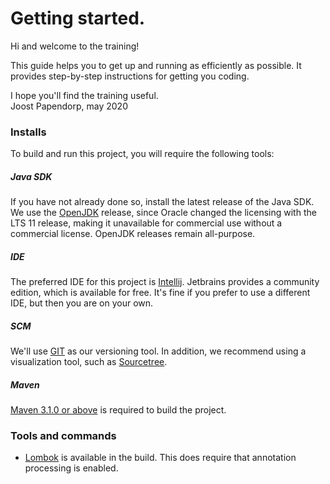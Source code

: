 # Getting started.
Hi and welcome to the training! 

This guide helps you to get up and running as efficiently as possible. It provides 
step-by-step instructions for getting you coding.

I hope you'll find the training useful.  
 Joost Papendorp, may 2020

### Installs
To build and run this project, you will require the following tools:

##### Java SDK
If you have not already done so, install the latest release of the Java SDK. We use the [OpenJDK](https://jdk.java.net/)
release, since Oracle changed the licensing with the LTS 11 release, making it unavailable for commercial use without a
commercial license. OpenJDK releases remain all-purpose.

##### IDE
The preferred IDE for this project is [Intellij](https://www.jetbrains.com/idea/). Jetbrains provides a community
edition, which is available for free. It's fine if you prefer to use a different IDE, but then you are on your own.

##### SCM
We'll use [GIT](https://git-scm.com/downloads) as our versioning tool. In addition, we recommend using a visualization
tool, such as [Sourcetree](https://www.sourcetreeapp.com/).  

##### Maven
[Maven 3.1.0 or above](https://maven.apache.org/download.cgi) is required to build the project.

### Tools and commands
- [Lombok](https://projectlombok.org/) is available in the build. This does require that annotation processing is enabled.

